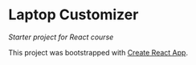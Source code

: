 # Laptop Customizer

_Starter project for React course_

This project was bootstrapped with [Create React App](https://github.com/facebook/create-react-app).
